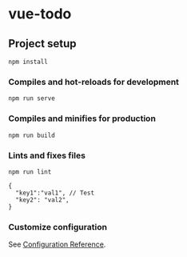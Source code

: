 # vue-todo

## Project setup
```
npm install
```

### Compiles and hot-reloads for development
```
npm run serve
```

### Compiles and minifies for production
```
npm run build
```

### Lints and fixes files
```
npm run lint
```

```vue
{
  "key1":"val1", // Test
  "key2": "val2",
}
```

### Customize configuration
See [Configuration Reference](https://cli.vuejs.org/config/).
